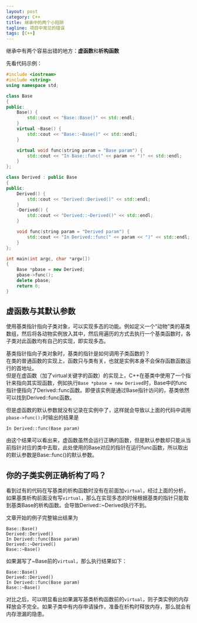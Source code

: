 ```yaml
---
layout: post
category: C++
title: 继承中的两个小陷阱
tagline: 项目中常见的错误
tags: [C++]
---
```

继承中有两个容易出错的地方：**虚函数**和**析构函数**

<!--more-->
先看代码示例：

~~~cpp
#include <iostream>
#include <string>
using namespace std;

class Base
{
public:
    Base() {
        std::cout << "Base::Base()" << std::endl;
    }
    virtual ~Base() {
        std::cout << "Base::~Base()" << std::endl;
    }

    virtual void func(string param = "Base param") {
        std::cout << "In Base::func(" << param << ")" << std::endl;
    }
};

class Derived : public Base
{
public:
    Derived() {
        std::cout << "Derived::Derived()" << std::endl;
    }
    ~Derived() {
        std::cout << "Derived::~Derived()" << std::endl;
    }

    void func(string param = "Derived param") {
        std::cout << "In Derived::func(" << param << ")" << std::endl;
    }
};

int main(int argc, char *argv[])
{
    Base *pbase = new Derived;
    pbase->func();
    delete pbase;
    return 0;
}
~~~

## 虚函数与其默认参数

使用基类指针指向子类对象，可以实现多态的功能。例如定义一个“动物”类的基类数组，然后将各动物实例放入其中，然后用遍历的方式去执行一个基类函数时，各子类对此函数均有自己的实现，即实现多态。

基类指针指向子类对象时，基类的指针是如何调用子类函数的？  
在类的普通函数的实现上，函数只与类有关，也就是实例本身不会保存函数函数运行的首地址。  
但是在虚函数（加了virtual关键字的函数）的实现上，C++在基类中使用了一个指针来指向其实现函数，例如执行`Base *pbase = new Derived`时，Base中的func指针便指向了Derived::func函数。即便该实例是通过Base指针访问的，基类依然可以找到Derived::func函数。

但是虚函数的默认参数就没有记录在实例中了，这样就会导致以上面的代码中调用`pbase->func();`时输出的结果是

```
In Derived::func(Base param)
```
由这个结果可以看出来，虚函数虽然会运行正确的函数，但是默认参数却只能从当前指针对应的类中去取，此处使用的Base对应的指针在运行func函数，所以取出的默认参数是Base::func()的默认参数。

## 你的子类实例正确析构了吗？

看到过有的代码在写基类的析构函数时没有在前面加`virtual`，经过上面的分析，如果基类析构前面没有写`virtual`，那么在实现多态的时候根据基类的指针只能取到基类Base的析构函数。会导致Derived::~Derived执行不到。

文章开始的例子完整输出结果为

~~~
Base::Base()
Derived::Derived()
In Derived::func(Base param)
Derived::~Derived()
Base::~Base()
~~~

如果漏写了~Base前的`virtual`，那么执行结果如下：

~~~
Base::Base()
Derived::Derived()
In Derived::func(Base param)
Base::~Base()
~~~
对比之后，可以明显看出如果漏写基类析构函数前的`virtual`，则子类实例的内存释放会不完全。如果子类中有内存申请操作，准备在析构时释放内存，那么就会有内存泄漏的隐患。
